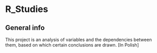 # R_Studies

## General info
This project is an analysis of variables and the dependencies between them, based on which certain conclusions are drawn. [In Polish]





